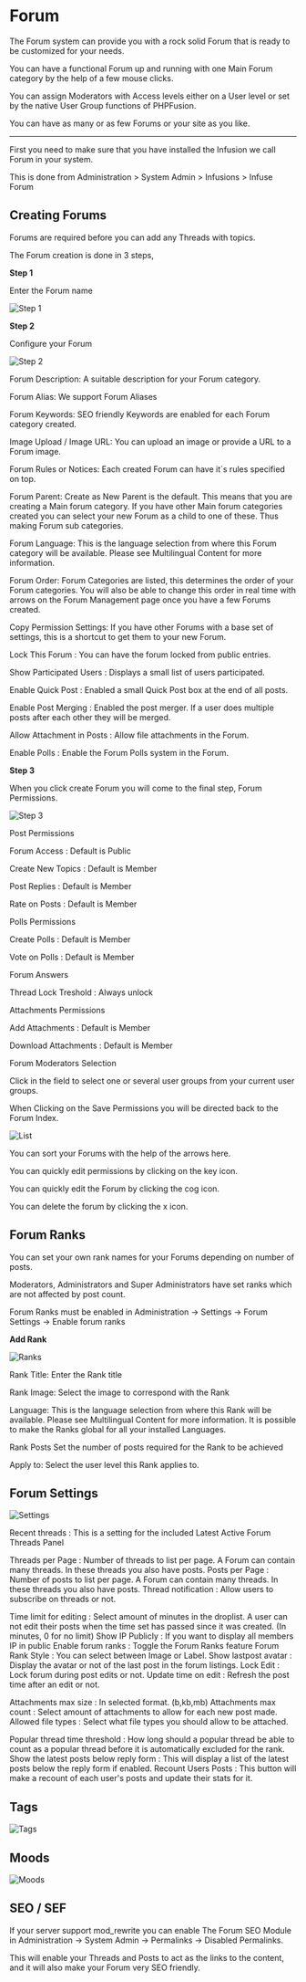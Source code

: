 # Forum

The Forum system can provide you with a rock solid Forum that is ready to be customized for your needs.

You can have a functional Forum up and running with one Main Forum category by the help of a few mouse clicks.

You can assign Moderators with Access levels either on a User level or set by the native User Group functions of PHPFusion.

You can have as many or as few Forums or your site as you like.

---

First you need to make sure that you have installed the Infusion we call Forum in your system.

This is done from Administration > System Admin > Infusions > Infuse Forum

## Creating Forums

Forums are required before you can add any Threads with topics.

The Forum creation is done in 3 steps,

**Step 1**

Enter the Forum name

![Step 1](../../assets/content_admin/forum/step1.png)

**Step 2**

Configure your Forum

![Step 2](../../assets/content_admin/forum/step2.png)

Forum Description: A suitable description for your Forum category.

Forum Alias: We support Forum Aliases

Forum Keywords: SEO friendly Keywords are enabled for each Forum category created.

Image Upload / Image URL: You can upload an image or provide a URL to a Forum image.

Forum Rules or Notices: Each created Forum can have it´s rules specified on top.

Forum Parent: Create as New Parent is the default. This means that you are creating a Main forum category. If you have other Main forum categories created you can select your new Forum as a child to one of these. Thus making Forum sub categories.

Forum Language: This is the language selection from where this Forum category will be available. Please see Multilingual Content for more information.

Forum Order: Forum Categories are listed, this determines the order of your Forum categories. You will also be able to change this order in real time with arrows on the Forum Management page once you have a few Forums created.

Copy Permission Settings: If you have other Forums with a base set of settings, this is a shortcut to get them to your new Forum.

Lock This Forum : You can have the forum locked from public entries.

Show Participated Users : Displays a small list of users participated.

Enable Quick Post : Enabled a small Quick Post box at the end of all posts.

Enable Post Merging : Enabled the post merger. If a user does multiple posts after each other they will be merged.

Allow Attachment in Posts : Allow file attachments in the Forum.

Enable Polls : Enable the Forum Polls system in the Forum.

**Step 3**

When you click create Forum you will come to the final step, Forum Permissions.

![Step 3](../../assets/content_admin/forum/step3.png)

Post Permissions

Forum Access : Default is Public

Create New Topics : Default is Member

Post Replies : Default is Member

Rate on Posts : Default is Member

Polls Permissions

Create Polls : Default is Member

Vote on Polls : Default is Member

Forum Answers

Thread Lock Treshold : Always unlock

Attachments Permissions

Add Attachments : Default is Member

Download Attachments : Default is Member

Forum Moderators Selection

Click in the field to select one or several user groups from your current user groups.

When Clicking on the Save Permissions you will be directed back to the Forum Index.

![List](../../assets/content_admin/forum/list.png)

You can sort your Forums with the help of the arrows here.

You can quickly edit permissions by clicking on the key icon.

You can quickly edit the Forum by clicking the cog icon.

You can delete the forum by clicking the x icon.

## Forum Ranks

You can set your own rank names for your Forums depending on number of posts.

Moderators, Administrators and Super Administrators have set ranks which are not affected by post count.

Forum Ranks must be enabled in Administration -> Settings -> Forum Settings -> Enable forum ranks

**Add Rank**

![Ranks](../../assets/content_admin/forum/ranks.png)

Rank Title: Enter the Rank title

Rank Image: Select the image to correspond with the Rank

Language: This is the language selection from where this Rank will be available. Please see Multilingual Content for more information. It is possible to make the Ranks global for all your installed Languages.

Rank Posts Set the number of posts required for the Rank to be achieved

Apply to: Select the user level this Rank applies to.

## Forum Settings

![Settings](../../assets/content_admin/forum/settings.png)

Recent threads : This is a setting for the included Latest Active Forum Threads Panel

Threads per Page : Number of threads to list per page. A Forum can contain many threads. In these threads you also have posts.
Posts per Page : Number of posts to list per page. A Forum can contain many threads. In these threads you also have posts.
Thread notification : Allow users to subscribe on threads or not.


Time limit for editing : Select amount of minutes in the droplist. A user can not edit their posts when the time set has passed since it was created. (In minutes, 0 for no limit)
Show IP Publicly : If you want to display all members IP in public
Enable forum ranks : Toggle the Forum Ranks feature
Forum Rank Style : You can select between Image or Label.
Show lastpost avatar : Display the avatar or not of the last post in the forum listings.
Lock Edit : Lock forum during post edits or not.
Update time on edit : Refresh the post time after an edit or not.

Attachments max size : In selected format. (b,kb,mb)
Attachments max count : Select amount of attachments to allow for each new post made.
Allowed file types : Select what file types you should allow to be attached.

Popular thread time threshold : How long should a popular thread be able to count as a popular thread before it is automatically excluded for the rank.
Show the latest posts below reply form : This will display a list of the latest posts below the reply form if enabled.
Recount Users Posts : This button will make a recount of each user's posts and update their stats for it.

## Tags

![Tags](../../assets/content_admin/forum/tags.png)

## Moods

![Moods](../../assets/content_admin/forum/moods.png)

## SEO / SEF

If your server support mod_rewrite you can enable The Forum SEO Module in Administration -> System Admin -> Permalinks -> Disabled Permalinks.

This will enable your Threads and Posts to act as the links to the content, and it will also make your Forum very SEO friendly.
